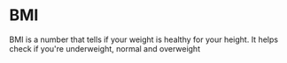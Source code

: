 # BMI
BMI is a number that tells if your weight is healthy for your height. It helps check if you're underweight, normal and  overweight
